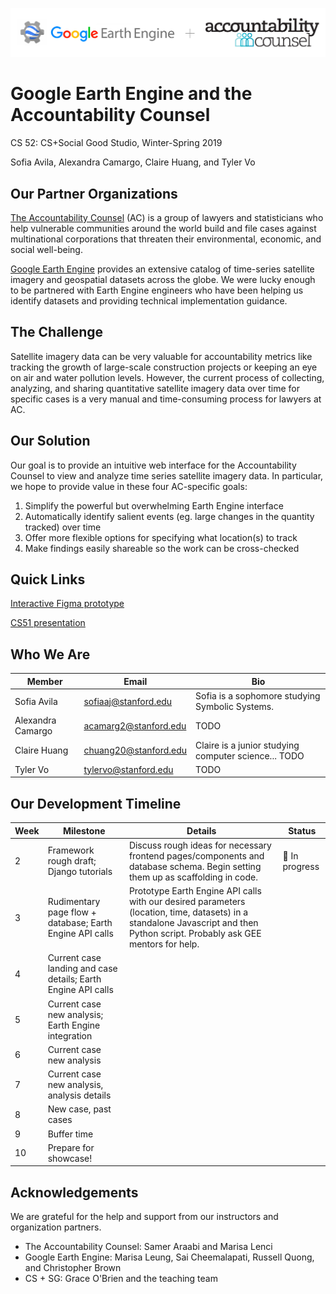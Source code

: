 <p align="center">
  <img src="https://github.com/cs52-2019/google/blob/master/temp_logo.png" alt="Google Earth Engine and the Accountability Counsel"/>
</p>

# Google Earth Engine and the Accountability Counsel
CS 52: CS+Social Good Studio, Winter-Spring 2019

Sofia Avila, Alexandra Camargo, Claire Huang, and Tyler Vo

## Our Partner Organizations
[The Accountability Counsel](https://www.accountabilitycounsel.org/) (AC) is a group of lawyers and statisticians who help vulnerable communities around the world build and file cases against multinational corporations that threaten their environmental, economic, and social well-being. 

[Google Earth Engine](https://earthengine.google.com/) provides an extensive catalog of time-series satellite imagery and geospatial datasets across the globe. We were lucky enough to be partnered with Earth Engine engineers who have been helping us identify datasets and providing technical implementation guidance.

## The Challenge
Satellite imagery data can be very valuable for accountability metrics like tracking the growth of large-scale construction projects or keeping an eye on air and water pollution levels. However, the current process of collecting, analyzing, and sharing quantitative satellite imagery data over time for specific cases is a very manual and time-consuming process for lawyers at AC. 

## Our Solution
Our goal is to provide an intuitive web interface for the Accountability Counsel to view and analyze time series satellite imagery data. In particular, we hope to provide value in these four AC-specific goals:
1. Simplify the powerful but overwhelming Earth Engine interface 
2. Automatically identify salient events (eg. large changes in the quantity tracked) over time
3. Offer more flexible options for specifying what location(s) to track
4. Make findings easily shareable so the work can be cross-checked

## Quick Links
[Interactive Figma prototype](https://www.figma.com/proto/JHZ6CaGjb9IBcORsEWrL4nFR/web?node-id=0%3A1&scaling=min-zoom)

[CS51 presentation](https://docs.google.com/presentation/d/1LnlvJOncs7SnwMAQpzZ96tvWfnK6VdE5UDYbA1yWgUA/edit?usp=sharing)

## Who We Are
Member | Email | Bio
--- | --- | ---
Sofia Avila | sofiaaj@stanford.edu | Sofia is a sophomore studying Symbolic Systems.
Alexandra Camargo | acamarg2@stanford.edu | TODO
Claire Huang | chuang20@stanford.edu | Claire is a junior studying computer science... TODO
Tyler Vo | tylervo@stanford.edu | TODO

## Our Development Timeline
Week | Milestone | Details | Status
--- | --- | --- | ---
2 | Framework rough draft; Django tutorials | Discuss rough ideas for necessary frontend pages/components and database schema. Begin setting them up as scaffolding in code. | :construction: In progress
3 | Rudimentary page flow + database; Earth Engine API calls | Prototype Earth Engine API calls with our desired parameters (location, time, datasets) in a standalone Javascript and then Python script. Probably ask GEE mentors for help. |
4 | Current case landing and case details; Earth Engine API calls |  |
5 | Current case new analysis; Earth Engine integration | |
6 | Current case new analysis | |
7 | Current case new analysis, analysis details | |
8 | New case, past cases | |
9 | Buffer time | |
10 | Prepare for showcase! | |

## Acknowledgements
We are grateful for the help and support from our instructors and organization partners.
* The Accountability Counsel: Samer Araabi and Marisa Lenci
* Google Earth Engine: Marisa Leung, Sai Cheemalapati, Russell Quong, and Christopher Brown
* CS + SG: Grace O'Brien and the teaching team
